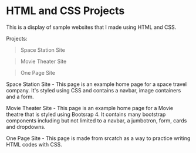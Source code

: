 # HTML and CSS Projects
This is a display of sample websites that I made using HTML and CSS.

Projects:

> Space Station Site

> Movie Theater Site

> One Page Site

Space Station Site - This page is an example home page for a space travel company. 
It's styled using CSS and contains a navbar, image containers and a form.

Movie Theater Site - This page is an example home page for a Movie theatre that is
styled using Bootsrap 4. It contains many bootstrap components including but not 
limited to a navbar, a jumbotron, form, cards and dropdowns.

One Page Site - This page is made from srcatch as a way to practice writing HTML codes
with CSS.
